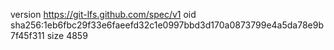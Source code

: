 version https://git-lfs.github.com/spec/v1
oid sha256:1eb6fbc29f33e6faeefd32c1e0997bbd3d170a0873799e4a5da78e9b7f45f311
size 4859
